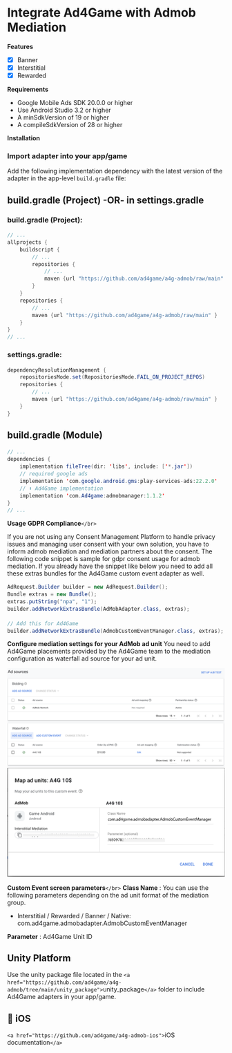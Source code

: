 # Integrate Ad4Game with Admob Mediation

**Features**

- [X] Banner
- [X] Interstitial
- [X] Rewarded

**Requirements**

- Google Mobile Ads SDK 20.0.0 or higher
- Use Android Studio 3.2 or higher
- A minSdkVersion of 19 or higher
- A compileSdkVersion of 28 or higher

**Installation**

### Import adapter into your app/game

Add the following implementation dependency with the latest version of the adapter in the app-level `build.gradle` file:

## build.gradle (Project) -OR- in settings.gradle

### build.gradle (Project):

```java
// ...
allprojects {
    buildscript {
        // ...
        repositories {
            // ...
            maven {url "https://github.com/ad4game/a4g-admob/raw/main" }
        }
    }
    repositories {
        // ...
        maven {url "https://github.com/ad4game/a4g-admob/raw/main" }
    }
}
// ...
```

### settings.gradle:

```java
dependencyResolutionManagement {
    repositoriesMode.set(RepositoriesMode.FAIL_ON_PROJECT_REPOS)
    repositories {
        // ...
        maven {url "https://github.com/ad4game/a4g-admob/raw/main" }
    }
}
```

## build.gradle (Module)

```java
// ...
dependencies {
    implementation fileTree(dir: 'libs', include: ['*.jar'])
    // required google ads
    implementation 'com.google.android.gms:play-services-ads:22.2.0'
    // ⬇ Ad4Game implementation
    implementation 'com.Ad4game:admobmanager:1.1.2'
}
// ...
```

**Usage**
**GDPR Compliance**`</br>`

If you are not using any Consent Management Platform to handle privacy issues and managing user consent with your own solution, you have to inform admob mediation and mediation partners about the consent. The following code snippet is sample for gdpr consent usage for admob mediation. If you already have the snippet like below you need to add all these extras bundles for the Ad4Game custom event adapter as well.

```java
AdRequest.Builder builder = new AdRequest.Builder();
Bundle extras = new Bundle();
extras.putString("npa", "1");
builder.addNetworkExtrasBundle(AdMobAdapter.class, extras);

// Add this for Ad4Game
builder.addNetworkExtrasBundle(AdmobCustomEventManager.class, extras);
```

**Configure mediation settings for your AdMob ad unit**
You need to add Ad4Game placements provided by the Ad4Game team to the mediation configuration as waterfall ad source for your ad unit.

![Alt text](./1679651879220.png)
![Alt text](./1679652018083.png)

**Custom Event screen parameters**`</br>`
**Class Name** : You can use the following parameters depending on the ad unit format of the mediation group.

* Interstitial / Rewarded / Banner / Native: com.ad4game.admobadapter.AdmobCustomEventManager

**Parameter** : Ad4Game Unit ID

## Unity Platform

Use the unity package file located in the `<a href="https://github.com/ad4game/a4g-admob/tree/main/unity_package">`unity_package`</a>` folder to include Ad4Game adapters in your app/game.

##  iOS

`<a href="https://github.com/ad4game/a4g-admob-ios">`iOS documentation`</a>`

